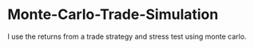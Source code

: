 # Monte-Carlo-Trade-Simulation
I use the returns from a trade strategy and stress test using monte carlo. 
